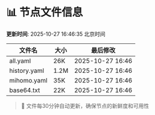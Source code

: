 # 📊 节点文件信息

**更新时间**: 2025-10-27 16:46:35 北京时间

| 文件名 | 大小 | 最后修改 |
|--------|------|----------|
| all.yaml | 26K | 2025-10-27 16:46 |
| history.yaml | 1.2M | 2025-10-27 16:46 |
| mihomo.yaml | 35K | 2025-10-27 16:46 |
| base64.txt | 22K | 2025-10-27 16:46 |

> 🔄 文件每30分钟自动更新，确保节点的新鲜度和可用性
